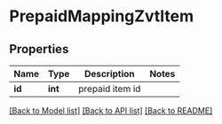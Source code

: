 # PrepaidMappingZvtItem

## Properties
Name | Type | Description | Notes
------------ | ------------- | ------------- | -------------
**id** | **int** | prepaid item id | 

[[Back to Model list]](../README.md#documentation-for-models) [[Back to API list]](../README.md#documentation-for-api-endpoints) [[Back to README]](../../README.md)


